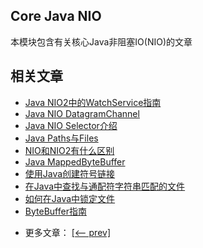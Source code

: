 ## Core Java NIO

本模块包含有关核心Java非阻塞IO(NIO)的文章

## 相关文章

+ [Java NIO2中的WatchService指南](docs/Java-NIO2中的WatchService指南.md)
+ [Java NIO DatagramChannel](docs/Java-NIO-DatagramChannel.md)
+ [Java NIO Selector介绍](docs/Java-NIO-Selector介绍.md)
+ [Java Paths与Files](docs/Java-Paths与Files.md)
+ [NIO和NIO2有什么区别](docs/NIO和NIO2有什么区别.md)
+ [Java MappedByteBuffer](docs/使用Java-MappedByteBuffer.md)
+ [使用Java创建符号链接](docs/使用Java创建符号链接.md)
+ [在Java中查找与通配符字符串匹配的文件](docs/在Java中查找与通配符字符串匹配的文件.md)
+ [如何在Java中锁定文件](docs/如何在Java中锁定文件.md)
+ [ByteBuffer指南](docs/ByteBuffer指南.md)

- 更多文章： [[<-- prev]](../java-nio-1/README.md)